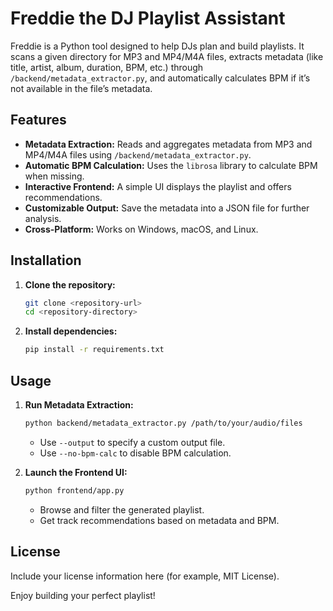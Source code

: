 # Freddie the DJ Playlist Assistant

Freddie is a Python tool designed to help DJs plan and build playlists. It scans a given directory for MP3 and MP4/M4A files, extracts metadata (like title, artist, album, duration, BPM, etc.) through `/backend/metadata_extractor.py`, and automatically calculates BPM if it’s not available in the file’s metadata.

## Features

-   **Metadata Extraction:** Reads and aggregates metadata from MP3 and MP4/M4A files using `/backend/metadata_extractor.py`.
-   **Automatic BPM Calculation:** Uses the `librosa` library to calculate BPM when missing.
-   **Interactive Frontend:** A simple UI displays the playlist and offers recommendations.
-   **Customizable Output:** Save the metadata into a JSON file for further analysis.
-   **Cross-Platform:** Works on Windows, macOS, and Linux.

## Installation

1. **Clone the repository:**

    ```sh
    git clone <repository-url>
    cd <repository-directory>
    ```

2. **Install dependencies:**
    ```sh
    pip install -r requirements.txt
    ```

## Usage

1. **Run Metadata Extraction:**

    ```sh
    python backend/metadata_extractor.py /path/to/your/audio/files
    ```

    - Use `--output` to specify a custom output file.
    - Use `--no-bpm-calc` to disable BPM calculation.

2. **Launch the Frontend UI:**
    ```sh
    python frontend/app.py
    ```
    - Browse and filter the generated playlist.
    - Get track recommendations based on metadata and BPM.

## License

Include your license information here (for example, MIT License).

Enjoy building your perfect playlist!
